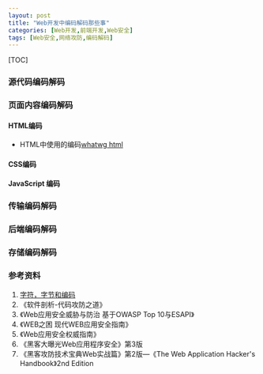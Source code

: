 ```yaml
---
layout: post
title: "Web开发中编码解码那些事"
categories: [Web开发,前端开发,Web安全]
tags: [Web安全,网络攻防,编码解码]
---
```


[TOC]

### 源代码编码解码

### 页面内容编码解码

#### HTML编码

+ HTML中使用的编码[whatwg html](https://encoding.spec.whatwg.org/#concept-encoding-get)

#### CSS编码

#### JavaScript 编码



### 传输编码解码



### 后端编码解码



### 存储编码解码



### 参考资料

1. [字符，字节和编码](http://www.regexlab.com/zh/encoding.htm)
2. 《软件剖析-代码攻防之道》
3. 《Web应用安全威胁与防治 基于OWASP Top 10与ESAPI》
4. 《WEB之困 现代WEB应用安全指南》
5. 《Web应用安全权威指南》
6. 《黑客大曝光Web应用程序安全》第3版
7. 《黑客攻防技术宝典Web实战篇》第2版—《The Web Application Hacker's Handbook》2nd Edition


